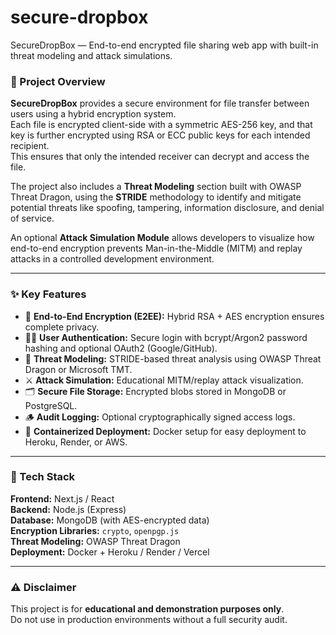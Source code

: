 # secure-dropbox
SecureDropBox — End-to-end encrypted file sharing web app with built-in threat modeling and attack simulations.

### 🧩 Project Overview

**SecureDropBox** provides a secure environment for file transfer between users using a hybrid encryption system.  
Each file is encrypted client-side with a symmetric AES-256 key, and that key is further encrypted using RSA or ECC public keys for each intended recipient.  
This ensures that only the intended receiver can decrypt and access the file.

The project also includes a **Threat Modeling** section built with OWASP Threat Dragon, using the **STRIDE** methodology to identify and mitigate potential threats like spoofing, tampering, information disclosure, and denial of service.

An optional **Attack Simulation Module** allows developers to visualize how end-to-end encryption prevents Man-in-the-Middle (MITM) and replay attacks in a controlled development environment.

---

### ✨ Key Features
- 🔐 **End-to-End Encryption (E2EE):** Hybrid RSA + AES encryption ensures complete privacy.
- 🧍‍♂️ **User Authentication:** Secure login with bcrypt/Argon2 password hashing and optional OAuth2 (Google/GitHub).
- 🧠 **Threat Modeling:** STRIDE-based threat analysis using OWASP Threat Dragon or Microsoft TMT.
- ⚔️ **Attack Simulation:** Educational MITM/replay attack visualization.
- 🗂️ **Secure File Storage:** Encrypted blobs stored in MongoDB or PostgreSQL.
- 🪵 **Audit Logging:** Optional cryptographically signed access logs.
- 🐳 **Containerized Deployment:** Docker setup for easy deployment to Heroku, Render, or AWS.

---

### 🧰 Tech Stack
**Frontend:** Next.js / React  
**Backend:** Node.js (Express)  
**Database:** MongoDB (with AES-encrypted data)  
**Encryption Libraries:** `crypto`, `openpgp.js`  
**Threat Modeling:** OWASP Threat Dragon  
**Deployment:** Docker + Heroku / Render / Vercel

---

### ⚠️ Disclaimer
This project is for **educational and demonstration purposes only**.  
Do not use in production environments without a full security audit.
